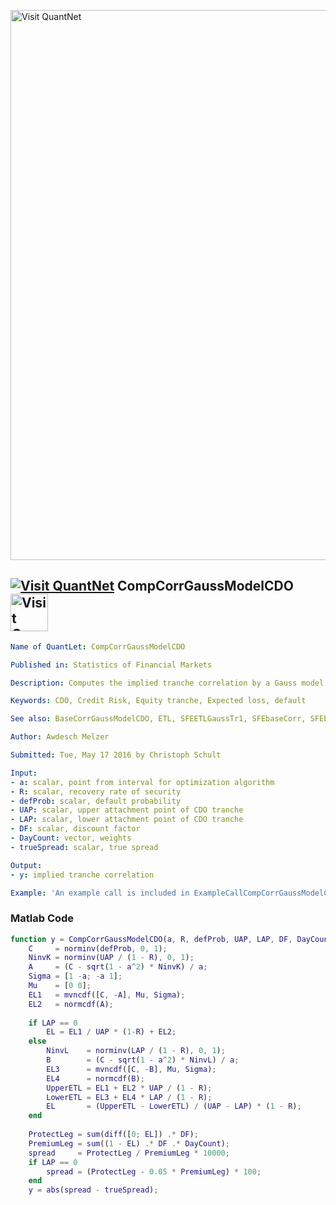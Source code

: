 
[<img src="https://github.com/QuantLet/Styleguide-and-FAQ/blob/master/pictures/banner.png" width="880" alt="Visit QuantNet">](http://quantlet.de/index.php?p=info)

## [<img src="https://github.com/QuantLet/Styleguide-and-Validation-procedure/blob/master/pictures/qloqo.png" alt="Visit QuantNet">](http://quantlet.de/) **CompCorrGaussModelCDO**[<img src="https://github.com/QuantLet/Styleguide-and-Validation-procedure/blob/master/pictures/QN2.png" width="60" alt="Visit QuantNet 2.0">](http://quantlet.de/d3/ia)

```yaml
Name of QuantLet: CompCorrGaussModelCDO

Published in: Statistics of Financial Markets

Description: Computes the implied tranche correlation by a Gauss model for credit default options.

Keywords: CDO, Credit Risk, Equity tranche, Expected loss, default 

See also: BaseCorrGaussModelCDO, ETL, SFEETLGaussTr1, SFEbaseCorr, SFEbaseCorr, SFEcompCorr, SFEdefault, SFEmyfun

Author: Awdesch Melzer

Submitted: Tue, May 17 2016 by Christoph Schult

Input: 
- a: scalar, point from interval for optimization algorithm
- R: scalar, recovery rate of security
- defProb: scalar, default probability
- UAP: scalar, upper attachment point of CDO tranche
- LAP: scalar, lower attachment point of CDO tranche 
- DF: scalar, discount factor
- DayCount: vector, weights
- trueSpread: scalar, true spread

Output: 
- y: implied tranche correlation

Example: 'An example call is included in ExampleCallCompCorrGaussModelCDO.m.'

```



### Matlab Code
```matlab
function y = CompCorrGaussModelCDO(a, R, defProb, UAP, LAP, DF, DayCount, trueSpread)
    C     = norminv(defProb, 0, 1);
    NinvK = norminv(UAP / (1 - R), 0, 1);
    A     = (C - sqrt(1 - a^2) * NinvK) / a;
    Sigma = [1 -a; -a 1];
    Mu    = [0 0];
    EL1   = mvncdf([C, -A], Mu, Sigma);
    EL2   = normcdf(A);
    
    if LAP == 0
        EL = EL1 / UAP * (1-R) + EL2;
    else
        NinvL    = norminv(LAP / (1 - R), 0, 1);
        B        = (C - sqrt(1 - a^2) * NinvL) / a;
        EL3      = mvncdf([C, -B], Mu, Sigma);
        EL4      = normcdf(B);
        UpperETL = EL1 + EL2 * UAP / (1 - R);
        LowerETL = EL3 + EL4 * LAP / (1 - R);
        EL       = (UpperETL - LowerETL) / (UAP - LAP) * (1 - R);
    end
    
    ProtectLeg = sum(diff([0; EL]) .* DF);
    PremiumLeg = sum((1 - EL) .* DF .* DayCount);
    spread     = ProtectLeg / PremiumLeg * 10000;
    if LAP == 0
        spread = (ProtectLeg - 0.05 * PremiumLeg) * 100;
    end
    y = abs(spread - trueSpread);
```

